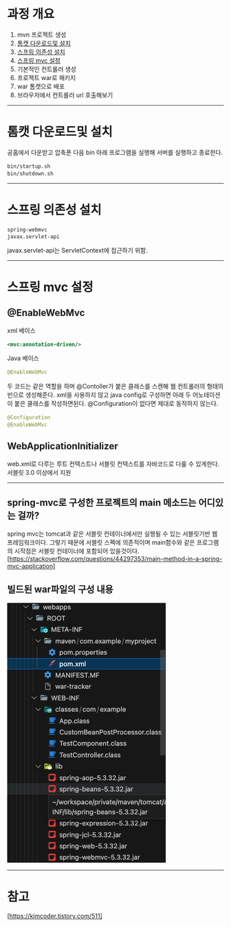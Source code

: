 # 과정 개요
1. mvn 프로젝트 생성
1. [톰캣 다운로드및 설치](#톰캣-다운로드및-설치)
1. [스프링 의존성 설치](#스프링-의존성-설치)
1. [스프링 mvc 설정](#스프링-mvc-설정)
1. 기본적인 컨트롤러 생성
1. 프로젝트 war로 패키지
1. war 톰캣으로 배포 
1. 브라우저에서 컨트롤러 url 호출해보기

---

# 톰캣 다운로드및 설치
공홈에서 다운받고 압축푼 다음 bin 아래 프로그램을 실행해 서버를 실행하고 종료한다.

```bash 
bin/startup.sh
bin/shutdown.sh
```

---

# 스프링 의존성 설치
```
spring-webmvc
javax.servlet-api
```

javax.servlet-api는 ServletContext에 접근하기 위함.

---

# 스프링 mvc 설정
## @EnableWebMvc
xml 베이스
```xml
<mvc:annotation-driven/>
```
Java 베이스
```java
@EnableWebMvc
```
두 코드는 같은 역할을 하며 @Contoller가 붙은 클래스를 스캔해 웹 컨트롤러의 형태의 빈으로 생성해준다.
xml을 사용하지 않고 java config로 구성하면 아래 두 어노테이션이 붙은 클래스를 작성하면된다.
@Configuration이 없다면 제대로 동작하지 않는다.
```java
@Configuration
@EnableWebMvc
```

## WebApplicationInitializer
web.xml로 다루는 루트 컨텍스트나 서블릿 컨텍스트를 자바코드로 다룰 수 있게한다. 서블릿 3.0 이상에서 지원

---

## spring-mvc로 구성한 프로젝트의 main 메소드는 어디있는 걸까? 
spring mvc는 tomcat과 같은 서블릿 컨테이너에서만 실행될 수 있는 서블릿기반 웹 프레임워크이다.
그렇기 때문에 서블릿 스펙에 의존적이며 main함수와 같은 프로그램의 시작점은 서블릿 컨테이너에 포함되어 있을것이다.
[https://stackoverflow.com/questions/44297353/main-method-in-a-spring-mvc-application]

## 빌드된 war파일의 구성 내용
![war파일_구조](war파일_구조.png)

---

# 참고
[https://kimcoder.tistory.com/511]